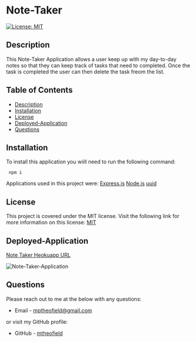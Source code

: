 # Note-Taker

  [![License: MIT](https://img.shields.io/badge/License-MIT-yellow.svg)](https://opensource.org/licenses/MIT)

  ## Description
  This Note-Taker Application allows a user keep up with my day-to-day notes so that they can keep track of tasks that need to completed. Once the task is completed the user can then delete the task freom the list. 

  ## Table of Contents

  * [Description](#description)
  * [Installation](#installation)
  * [License](#license)
  * [Deployed-Application](#deployed-application)
  * [Questions](#questions)
  
  ## Installation

  To install this application you wiill need to run the following command:
  ```
   npm i
  ```
Applications used in this project were: 
[Express.js](https://expressjs.com/)
[Node.js](https://nodejs.org/en/)
[uuid](https://www.npmjs.com/package/uuid)
  
  ## License
  This project is covered under the MIT license. Visit the following link for more information on this license: [MIT](hhttps://opensource.org/licenses/MIT)

  ## Deployed-Application
  [Note Taker Heokuapp URL ](https://note-taker-heroku-mp.herokuapp.com/)

  ![Note-Taker-Application]()

  ## Questions
  Please reach out to me at the below with any questions:
  
  * Email - mptheofield@gmail.com
  
  or visit my GitHub profile:
  
  * GitHub - [mtheofield](https://github.com/Mtheofield)